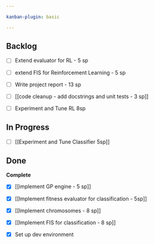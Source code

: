 ```yaml
---

kanban-plugin: basic

---
```


## Backlog

- [ ] Extend evaluator for RL - 5 sp
- [ ] extend FIS for Reinforcement Learning - 5 sp
- [ ] Write project report - 13 sp
- [ ] [[code cleanup - add docstrings and unit tests - 3 sp]]
- [ ] Experiment and Tune RL 8sp


## In Progress

- [ ] [[Experiment and Tune Classifier 5sp]]


## Done

**Complete**
- [x] [[implement GP engine - 5 sp]]
- [x] [[Implement fitness evaluator for classification - 5sp]]
- [x] [[Implement chromosomes - 8 sp]]
- [x] [[Implement FIS for classification - 8 sp]]
- [x] Set up dev environment


